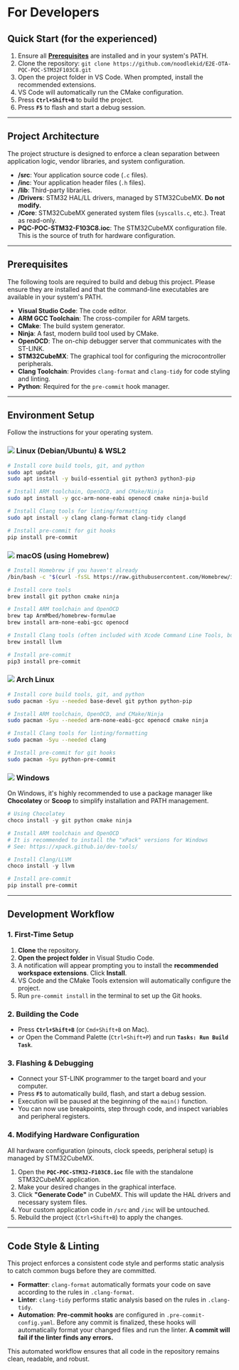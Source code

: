# For Developers

## Quick Start (for the experienced)

1.  Ensure all **[Prerequisites](#️-prerequisites)** are installed and in your system's PATH.
2.  Clone the repository: `git clone https://github.com/noodlekid/E2E-OTA-PQC-POC-STM32F103C8.git`
3.  Open the project folder in VS Code. When prompted, install the recommended extensions.
4.  VS Code will automatically run the CMake configuration.
5.  Press **`Ctrl+Shift+B`** to build the project.
6.  Press **`F5`** to flash and start a debug session.

-----

## Project Architecture

The project structure is designed to enforce a clean separation between application logic, vendor libraries, and system configuration.

  - **/src**: Your application source code (`.c` files).
  - **/inc**: Your application header files (`.h` files).
  - **/lib**: Third-party libraries.
  - **/Drivers**: STM32 HAL/LL drivers, managed by STM32CubeMX. **Do not modify.**
  - **/Core**: STM32CubeMX generated system files (`syscalls.c`, etc.). Treat as read-only.
  - **PQC-POC-STM32-F103C8.ioc**: The STM32CubeMX configuration file. This is the source of truth for hardware configuration.

-----

## Prerequisites

The following tools are required to build and debug this project. Please ensure they are installed and that the command-line executables are available in your system's PATH.

  - **Visual Studio Code**: The code editor.
  - **ARM GCC Toolchain**: The cross-compiler for ARM targets.
  - **CMake**: The build system generator.
  - **Ninja**: A fast, modern build tool used by CMake.
  - **OpenOCD**: The on-chip debugger server that communicates with the ST-LINK.
  - **STM32CubeMX**: The graphical tool for configuring the microcontroller peripherals.
  - **Clang Toolchain**: Provides `clang-format` and `clang-tidy` for code styling and linting.
  - **Python**: Required for the `pre-commit` hook manager.

-----

## Environment Setup

Follow the instructions for your operating system.

### <img src="https://img.icons8.com/color/24/000000/linux--v1.png"/> Linux (Debian/Ubuntu) & WSL2

```bash
# Install core build tools, git, and python
sudo apt update
sudo apt install -y build-essential git python3 python3-pip

# Install ARM toolchain, OpenOCD, and CMake/Ninja
sudo apt install -y gcc-arm-none-eabi openocd cmake ninja-build

# Install Clang tools for linting/formatting
sudo apt install -y clang clang-format clang-tidy clangd

# Install pre-commit for git hooks
pip install pre-commit
```

### <img src="https://img.icons8.com/ios-filled/24/000000/mac-os.png"/> macOS (using Homebrew)

```bash
# Install Homebrew if you haven't already
/bin/bash -c "$(curl -fsSL https://raw.githubusercontent.com/Homebrew/install/HEAD/install.sh)"

# Install core tools
brew install git python cmake ninja

# Install ARM toolchain and OpenOCD
brew tap ArmMbed/homebrew-formulae
brew install arm-none-eabi-gcc openocd

# Install Clang tools (often included with Xcode Command Line Tools, but this ensures they are up to date)
brew install llvm

# Install pre-commit
pip3 install pre-commit
```

### <img src="https://img.icons8.com/?id=uIXgLv5iSlLJ&format=png&color=000000"/> Arch Linux

```bash
# Install core build tools, git, and python
sudo pacman -Syu --needed base-devel git python python-pip

# Install ARM toolchain, OpenOCD, and CMake/Ninja
sudo pacman -Syu --needed arm-none-eabi-gcc openocd cmake ninja

# Install Clang tools for linting/formatting
sudo pacman -Syu --needed clang

# Install pre-commit for git hooks
sudo pacman -Syu python-pre-commit
```

### <img src="https://img.icons8.com/color/24/000000/windows-10.png"/> Windows

On Windows, it's highly recommended to use a package manager like **Chocolatey** or **Scoop** to simplify installation and PATH management.

```powershell
# Using Chocolatey
choco install -y git python cmake ninja

# Install ARM toolchain and OpenOCD
# It is recommended to install the "xPack" versions for Windows
# See: https://xpack.github.io/dev-tools/

# Install Clang/LLVM
choco install -y llvm

# Install pre-commit
pip install pre-commit
```

-----

## Development Workflow

### 1\. First-Time Setup

1.  **Clone** the repository.
2.  **Open the project folder** in Visual Studio Code.
3.  A notification will appear prompting you to install the **recommended workspace extensions**. Click **Install**.
4.  VS Code and the CMake Tools extension will automatically configure the project.
5.  Run `pre-commit install` in the terminal to set up the Git hooks.

### 2\. Building the Code

  - Press **`Ctrl+Shift+B`** (or `Cmd+Shift+B` on Mac).
  - *or* Open the Command Palette (`Ctrl+Shift+P`) and run **`Tasks: Run Build Task`**.

### 3\. Flashing & Debugging

  - Connect your ST-LINK programmer to the target board and your computer.
  - Press **`F5`** to automatically build, flash, and start a debug session.
  - Execution will be paused at the beginning of the `main()` function.
  - You can now use breakpoints, step through code, and inspect variables and peripheral registers.

### 4\. Modifying Hardware Configuration

All hardware configuration (pinouts, clock speeds, peripheral setup) is managed by STM32CubeMX.

1.  Open the **`PQC-POC-STM32-F103C8.ioc`** file with the standalone STM32CubeMX application.
2.  Make your desired changes in the graphical interface.
3.  Click **"Generate Code"** in CubeMX. This will update the HAL drivers and necessary system files.
4.  Your custom application code in `/src` and `/inc` will be untouched.
5.  Rebuild the project (`Ctrl+Shift+B`) to apply the changes.

-----

## Code Style & Linting

This project enforces a consistent code style and performs static analysis to catch common bugs before they are committed.

  - **Formatter**: `clang-format` automatically formats your code on save according to the rules in `.clang-format`.
  - **Linter**: `clang-tidy` performs static analysis based on the rules in `.clang-tidy`.
  - **Automation**: **Pre-commit hooks** are configured in `.pre-commit-config.yaml`. Before any commit is finalized, these hooks will automatically format your changed files and run the linter. **A commit will fail if the linter finds any errors.**

This automated workflow ensures that all code in the repository remains clean, readable, and robust.
